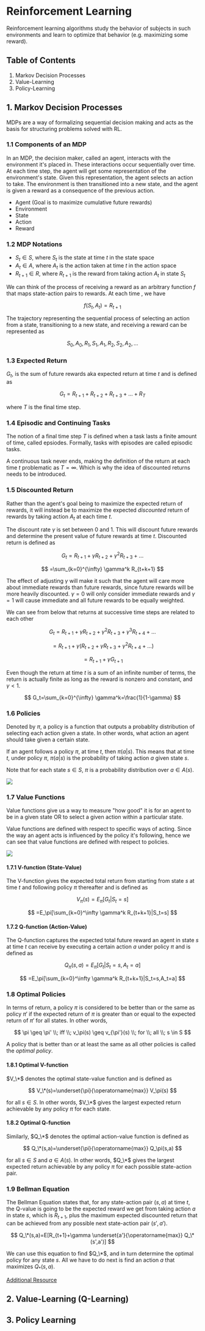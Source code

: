 # Reinforcement Learning

Reinforcement learning algorithms study the behavior of subjects in such environments and learn to optimize that behavior (e.g. maximizing some reward).

## Table of Contents

1. Markov Decision Processes
2. Value-Learning
3. Policy-Learning

## 1. Markov Decision Processes

MDPs are a way of formalizing sequential decision making and acts as the basis for structuring problems solved with RL.

### 1.1 Components of an MDP

In an MDP, the decision maker, called an agent, interacts with the environment it's placed in. These interactions occur sequentially over time. At each time step, the agent will get some representation of the environment's state. Given this representation, the agent selects an action to take. The environment is then transitioned into a new state, and the agent is given a reward as a consequence of the previous action.

- Agent (Goal is to maximize cumulative future rewards)
- Environment
- State
- Action 
- Reward

### 1.2 MDP Notations

- $S_t\in S$, where $S_t$ is the state at time $t$ in the state space
- $A_t\in A$, where $A_t$ is the action taken at time $t$ in the action space
- $R_{t+1}\in R$, where $R_{t+1}$ is the reward from taking action $A_t$ in state $S_t$

We can think of the process of receiving a reward as an arbitrary function $f$ that maps state-action pairs to rewards. At each time , we have

$$
f(S_t, A_t)=R_{t+1}
$$

The trajectory representing the sequential process of selecting an action from a state, transitioning to a new state, and receiving a reward can be represented as

$$
S_0,A_0,R_1,S_1,A_1,R_2,S_2,A_2,...
$$

### 1.3 Expected Return

$G_t$, is the sum of future rewards aka expected return at time $t$ and is defined as

$$
G_t=R_{t+1}+R_{t+2}+R_{t+3}+...+R_T
$$

where $T$ is the final time step.

### 1.4 Episodic and Continuing Tasks

The notion of a final time step $T$ is defined when a task lasts a finite amount of time, called epsiodes. Formally, tasks with episodes are called episodic tasks.

A continuous task never ends, making the definition of the return at each time $t$ problematic as $T=\infty$. Which is why the idea of discounted returns needs to be introduced.

### 1.5 Discounted Return

Rather than the agent's goal being to maximize the expected return of rewards, it will instead be to maximize the expected *discounted* return of rewards by taking action $A_t$ at each time $t$.

The discount rate $\gamma$ is set between 0 and 1. This will discount future rewards and determine the present value of future rewards at time $t$. Discounted return is defined as 

$$
G_t=R_{t+1}+\gamma R_{t+2}+\gamma^2 R_{t+3}+...
$$

$$
=\sum_{k=0}^{\infty} \gamma^k R_{t+k+1}
$$

The effect of adjusting $\gamma$ will make it such that the agent will care more about immediate rewards than future rewards, since future rewards will be more heavily discounted. $\gamma=0$ will only consider immediate rewards and $\gamma=1$ will cause immediate and all future rewards to be equally weighted.

We can see from below that returns at successive time steps are related to each other

$$
G_t=R_{t+1}+\gamma R_{t+2}+\gamma^2 R_{t+3}+\gamma^3 R_{t+4}+...
$$

$$
=R_{t+1}+\gamma (R_{t+2}+\gamma R_{t+3}+\gamma^2 R_{t+4}+...)
$$

$$
=R_{t+1}+\gamma G_{t+1}
$$

Even though the return at time $t$ is a sum of an infinite number of terms, the return is actually finite as long as the reward is nonzero and constant, and $\gamma<1$.

$$
G_t=\sum_{k=0}^{\infty} \gamma^k=\frac{1}{1-\gamma}
$$

### 1.6 Policies 

Denoted by $\pi$, a policy is a function that outputs a probablity distribution of selecting each action given a state. In other words, what action an agent should take given a certain state.

If an agent follows a policy $\pi$, at time $t$, then $\pi (a|s)$. This means that at time $t$, under policy $\pi$, $\pi (a|s)$ is the probability of taking action $a$ given state $s$.

Note that for each state $s \in S$, $\pi$ is a probability distribution over $a \in A(s)$.

![](https://i.imgur.com/CifMjfR.png)


### 1.7 Value Functions

Value functions give us a way to measure "how good" it is for an agent to be in a given state OR to select a given action within a particular state. 

Value functions are defined with respect to specific ways of acting. Since the way an agent acts is influenced by the policy it's following, hence we can see that value functions are defined with respect to policies.

![](https://i.imgur.com/9cRJ6M7.png)

#### 1.7.1 V-function (State-Value)

The V-function gives the expected total return from starting from state $s$ at time $t$ and following policy $\pi$ thereafter and is defined as

$$
V_\pi (s)=E_\pi[G_t|S_t=s]
$$

$$
=E_\pi[\sum_{k=0}^\infty \gamma^k R_{t+k+1}|S_t=s]
$$

#### 1.7.2 Q-function (Action-Value)

The Q-function captures the expected total future reward an agent in state $s$ at time $t$ can receive by executing a certain action $a$ under policy $\pi$ and is defined as

$$
Q_\pi (s,a)=E_\pi[G_t|S_t=s,A_t=a]
$$

$$
=E_\pi[\sum_{k=0}^\infty \gamma^k R_{t+k+1}|S_t=s,A_t=a]
$$

### 1.8 Optimal Policies

In terms of return, a policy $\pi$ is considered to be better than or the same as policy $\pi'$ if the expected return of $\pi$ is greater than or equal to the expected return of $\pi'$ for all states. In other words,

$$
\pi \geq \pi' \\; iff \\; v_\pi(s) \geq v_{\pi'}(s) \\; for \\; all \\; s \in S
$$

A policy that is better than or at least the same as all other policies is called the *optimal policy*.

#### 1.8.1 Optimal V-function

$V_\*$ denotes the optimal state-value function and is defined as

$$
V_\*(s)=\underset{\pi}{\operatorname{max}} V_\pi(s)
$$

for all $s \in S$. In other words, $V_\*$ gives the largest expected return achievable by any policy $\pi$ for each state.

#### 1.8.2 Optimal Q-function
Similarly, $Q_\*$ denotes the optimal action-value function is defined as

$$
Q_\*(s,a)=\underset{\pi}{\operatorname{max}} Q_\pi(s,a)
$$

for all $s \in S$ and $a \in A(s)$. In other words, $Q_\*$ gives the largest expected return achievable by any policy $\pi$ for each possible state-action pair.

### 1.9 Bellman Equation

The Bellman Equation states that, for any state-action pair $(s,a)$ at time $t$, the Q-value is going to be the expected reward we get from taking action $a$ in state $s$, which is $R_{t+1}$, plus the maximum expected discounted return that can be achieved from any possible next state-action pair $(s',a')$.

$$
Q_\*(s,a)=E[R_{t+1}+\gamma \underset{a'}{\operatorname{max}} Q_\*(s',a')]
$$

We can use this equation to find $Q_\*$, and in turn determine the optimal policy for any state $s$. All we have to do next is find an action $a$ that maximizes $Q_*(s,a)$.

[Additional Resource](https://www.youtube.com/watch?v=14BfO5lMiuk)

## 2. Value-Learning (Q-Learning)

## 3. Policy Learning






<!-- 
## Value-Learning

Find $Q(s,a)$

$$
a=\underset{a}{\operatorname{argmax}} Q(s,a)
$$


## Policy Learning

Find $\pi(s)$
Sample $a\sim\pi(s)$ -->
